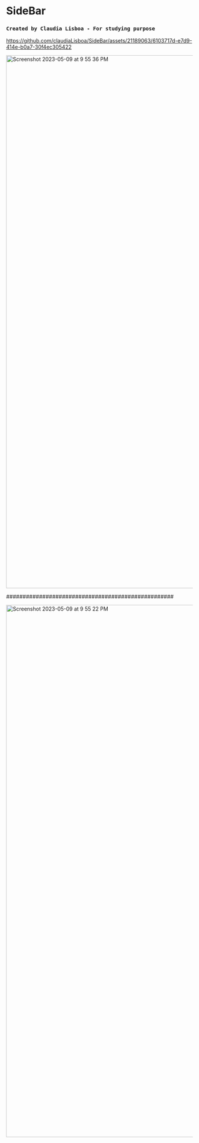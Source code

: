 # SideBar

### `Created by Claudia Lisboa - For studying purpose` 



https://github.com/claudiaLisboa/SideBar/assets/21189063/6103717d-e7d9-414e-b0a7-30f4ec305422




<img width="1440" alt="Screenshot 2023-05-09 at 9 55 36 PM" src="https://github.com/claudiaLisboa/SideBar/assets/21189063/4b633afd-8489-4b82-a5d8-98b0ad4bee02">

###################################################

<img width="1438" alt="Screenshot 2023-05-09 at 9 55 22 PM" src="https://github.com/claudiaLisboa/SideBar/assets/21189063/c63a5907-602d-402e-a24b-f43f73b64e8d">
